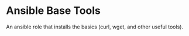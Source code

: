 # Ansible Base Tools

An ansible role that installs the basics (curl, wget, and other useful tools).
